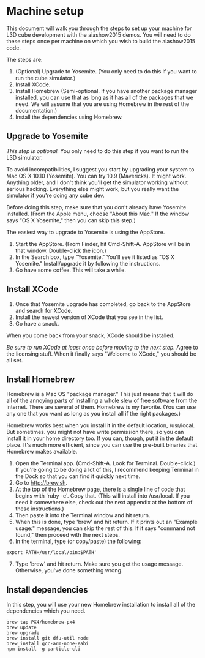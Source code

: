 # Machine setup

This document will walk you through the steps to set up your machine for L3D
cube development with the aiashow2015 demos. You will need to do these steps
once per machine on which you wish to build the aiashow2015 code.

The steps are:

1. (Optional) Upgrade to Yosemite. (You only need to do this if you want to
run the cube simulator.) 
2. Install XCode.
3. Install Homebrew (Semi-optional. If you have another package manager
installed, you can use that as long as it has all of the packages that we
need. We will assume that you are using Homebrew in the rest of the
documentation.) 
4. Install the dependencies using Homebrew.


## Upgrade to Yosemite

*This step is optional.* You only need to do this step if you want to run the
 L3D simulator. 

To avoid incompatibilities, I suggest you start by upgrading your system to
Mac OS X 10.10 (Yosemite). You can try 10.9 (Mavericks). It might
work. Anything older, and I don't think you'll get the simulator working
without serious hacking. Everything else might work, but you really want the
simulator if you're doing any cube dev.

Before doing this step, make sure that you don't already have Yosemite
installed. (From the Apple menu, choose "About this Mac." If the window says
"OS X Yosemite," then you can skip this step.)

The easiest way to upgrade to Yosemite is using the AppStore.

1. Start the AppStore. (From Finder, hit Cmd-Shift-A. AppStore will be in that
window. Double-click the icon.) 
2. In the Search box, type "Yosemite." You'll see it listed as "OS X
Yosemite." Install/upgrade it by following the instructions. 
3. Go have some coffee. This will take a while.


## Install XCode

1. Once that Yosemite upgrade has completed, go back to the AppStore and
search for XCode.  
2. Install the newest version of XCode that you see in the list. 
3. Go have a snack.

When you come back from your snack, XCode should be installed.

_Be sure to run XCode at least once before moving to the next step._ Agree
to the licensing stuff. When it finally says "Welcome to XCode," you should be
all set.


## Install Homebrew

Homebrew is a Mac OS "package manager." This just means that it will do all of
the annoying parts of installing a whole slew of free software from the
internet. There are several of them. Homebrew is my favorite. (You can use any
one that you want as long as you install all if the right packages.)

Homebrew works best when you install it in the default location,
/usr/local. But sometimes. you might not have write permission there, so you
can install it in your home directory too. If you can, though, put it in the
default place. It's much more efficient, since you can use the pre-built
binaries that Homebrew makes available.

1. Open the Terminal app. (Cmd-Shift-A. Look for Terminal. Double-click.) If
you're going to be doing a lot of this, I recommend keeping Terminal in the
Dock so that you can find it quickly next time.
2. Go to http://brew.sh.
3. At the top of the Homebrew page, there is a single line of code that begins
with 'ruby -e'. Copy that. (This will install into /usr/local. If you need it
somewhere else, check out the next appendix at the bottom of these
instructions.)
4. Then paste it into the Terminal window and hit return.
5. When this is done, type 'brew' and hit return. If it prints out an "Example
usage:" message, you can skip the rest of this. If it says "command not
found," then proceed with the next steps.
6. In the terminal, type (or copy/paste) the following:
<pre><code>export PATH=/usr/local/bin:$PATH'</code></pre>
7. Type 'brew' and hit return. Make sure you get the usage message. Otherwise,
you've done something wrong.


## Install dependencies

In this step, you will use your new Homebrew installation to install all of
the dependencies which you need.

<pre><code>brew tap PX4/homebrew-px4
brew update
brew upgrade
brew install git dfu-util node 
brew install gcc-arm-none-eabi
npm install -g particle-cli
</code></pre>
